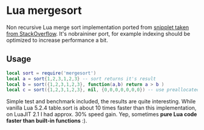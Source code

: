 Lua mergesort
=============

Non recursive Lua merge sort implementation ported from [snipplet taken from StackOverflow](http://stackoverflow.com/a/17957133). It's nobraininer port, for example indexing should be optimized to increase performance a bit. 

Usage
-----

```lua
local sort = require('mergesort')
local a = sort{1,2,3,1,2,3} -- sort returns it's result
local b = sort({1,2,3,1,2,3}, function(a,b) return a > b )
local c = sort({1,2,3,1,2,3}, nil, {0,0,0,0,0,0,0}) -- use preallocated buffer
```

Simple test and benchmark included, the results are quite interesting. While vanilla Lua 5.2.4 table.sort is about 10 times faster than this implementation, on LuaJIT 2.1 I had approx. 30% speed gain. Yep, sometimes __pure Lua code faster than built-in functions__ :).
